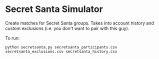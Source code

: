 # Secret Santa Simulator

Create matches for Secret Santa groups.  Takes into account history and custom exclusions (i.e. you don't want to pair with this guy).

To run:
```
python secretsanta.py secretsanta_participants.csv secretsanta_exclusions.csv secretsanta_history.csv
```
